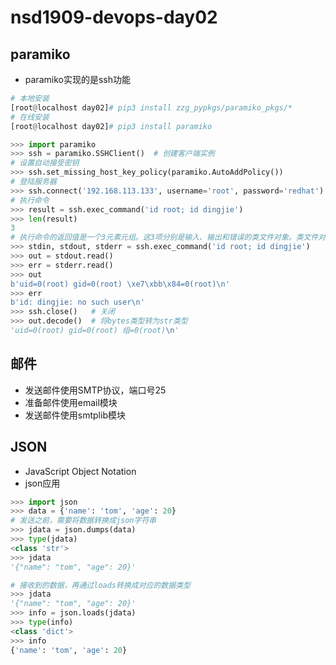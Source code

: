 # nsd1909-devops-day02

## paramiko

- paramiko实现的是ssh功能

```python
# 本地安装
[root@localhost day02]# pip3 install zzg_pypkgs/paramiko_pkgs/*
# 在线安装
[root@localhost day02]# pip3 install paramiko

>>> import paramiko
>>> ssh = paramiko.SSHClient()  # 创建客户端实例
# 设置自动接受密钥
>>> ssh.set_missing_host_key_policy(paramiko.AutoAddPolicy())
# 登陆服务器
>>> ssh.connect('192.168.113.133', username='root', password='redhat')
# 执行命令
>>> result = ssh.exec_command('id root; id dingjie')
>>> len(result)
3
# 执行命令的返回值是一个3元素元组。这3项分别是输入、输出和错误的类文件对象。类文件对象提供了read方法，可以读取其中的内容
>>> stdin, stdout, stderr = ssh.exec_command('id root; id dingjie')
>>> out = stdout.read()
>>> err = stderr.read()
>>> out
b'uid=0(root) gid=0(root) \xe7\xbb\x84=0(root)\n'
>>> err
b'id: dingjie: no such user\n'
>>> ssh.close()   # 关闭
>>> out.decode()  # 将bytes类型转为str类型
'uid=0(root) gid=0(root) 组=0(root)\n'
```

## 邮件

- 发送邮件使用SMTP协议，端口号25
- 准备邮件使用email模块
- 发送邮件使用smtplib模块

## JSON

- JavaScript Object Notation
- json应用

```python
>>> import json
>>> data = {'name': 'tom', 'age': 20}
# 发送之前，需要将数据转换成json字符串
>>> jdata = json.dumps(data)
>>> type(jdata)
<class 'str'>
>>> jdata
'{"name": "tom", "age": 20}'

# 接收到的数据，再通过loads转换成对应的数据类型
>>> jdata
'{"name": "tom", "age": 20}'
>>> info = json.loads(jdata)
>>> type(info)
<class 'dict'>
>>> info
{'name': 'tom', 'age': 20}
```











